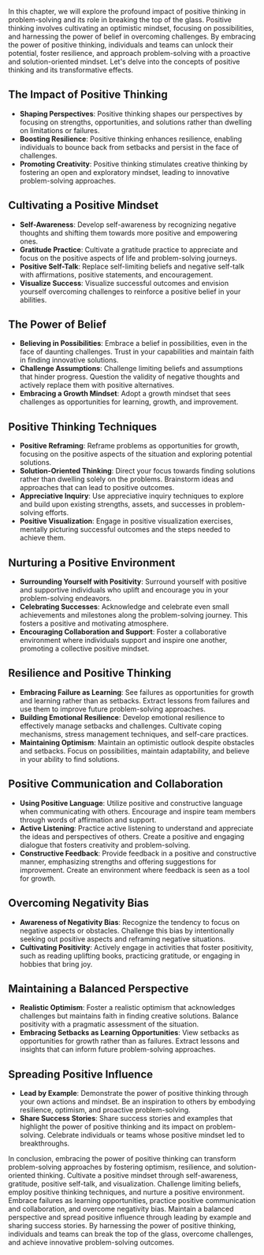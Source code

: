 
In this chapter, we will explore the profound impact of positive thinking in problem-solving and its role in breaking the top of the glass. Positive thinking involves cultivating an optimistic mindset, focusing on possibilities, and harnessing the power of belief in overcoming challenges. By embracing the power of positive thinking, individuals and teams can unlock their potential, foster resilience, and approach problem-solving with a proactive and solution-oriented mindset. Let's delve into the concepts of positive thinking and its transformative effects.

The Impact of Positive Thinking
-------------------------------

* **Shaping Perspectives**: Positive thinking shapes our perspectives by focusing on strengths, opportunities, and solutions rather than dwelling on limitations or failures.
* **Boosting Resilience**: Positive thinking enhances resilience, enabling individuals to bounce back from setbacks and persist in the face of challenges.
* **Promoting Creativity**: Positive thinking stimulates creative thinking by fostering an open and exploratory mindset, leading to innovative problem-solving approaches.

Cultivating a Positive Mindset
------------------------------

* **Self-Awareness**: Develop self-awareness by recognizing negative thoughts and shifting them towards more positive and empowering ones.
* **Gratitude Practice**: Cultivate a gratitude practice to appreciate and focus on the positive aspects of life and problem-solving journeys.
* **Positive Self-Talk**: Replace self-limiting beliefs and negative self-talk with affirmations, positive statements, and encouragement.
* **Visualize Success**: Visualize successful outcomes and envision yourself overcoming challenges to reinforce a positive belief in your abilities.

The Power of Belief
-------------------

* **Believing in Possibilities**: Embrace a belief in possibilities, even in the face of daunting challenges. Trust in your capabilities and maintain faith in finding innovative solutions.
* **Challenge Assumptions**: Challenge limiting beliefs and assumptions that hinder progress. Question the validity of negative thoughts and actively replace them with positive alternatives.
* **Embracing a Growth Mindset**: Adopt a growth mindset that sees challenges as opportunities for learning, growth, and improvement.

Positive Thinking Techniques
----------------------------

* **Positive Reframing**: Reframe problems as opportunities for growth, focusing on the positive aspects of the situation and exploring potential solutions.
* **Solution-Oriented Thinking**: Direct your focus towards finding solutions rather than dwelling solely on the problems. Brainstorm ideas and approaches that can lead to positive outcomes.
* **Appreciative Inquiry**: Use appreciative inquiry techniques to explore and build upon existing strengths, assets, and successes in problem-solving efforts.
* **Positive Visualization**: Engage in positive visualization exercises, mentally picturing successful outcomes and the steps needed to achieve them.

Nurturing a Positive Environment
--------------------------------

* **Surrounding Yourself with Positivity**: Surround yourself with positive and supportive individuals who uplift and encourage you in your problem-solving endeavors.
* **Celebrating Successes**: Acknowledge and celebrate even small achievements and milestones along the problem-solving journey. This fosters a positive and motivating atmosphere.
* **Encouraging Collaboration and Support**: Foster a collaborative environment where individuals support and inspire one another, promoting a collective positive mindset.

Resilience and Positive Thinking
--------------------------------

* **Embracing Failure as Learning**: See failures as opportunities for growth and learning rather than as setbacks. Extract lessons from failures and use them to improve future problem-solving approaches.
* **Building Emotional Resilience**: Develop emotional resilience to effectively manage setbacks and challenges. Cultivate coping mechanisms, stress management techniques, and self-care practices.
* **Maintaining Optimism**: Maintain an optimistic outlook despite obstacles and setbacks. Focus on possibilities, maintain adaptability, and believe in your ability to find solutions.

Positive Communication and Collaboration
----------------------------------------

* **Using Positive Language**: Utilize positive and constructive language when communicating with others. Encourage and inspire team members through words of affirmation and support.
* **Active Listening**: Practice active listening to understand and appreciate the ideas and perspectives of others. Create a positive and engaging dialogue that fosters creativity and problem-solving.
* **Constructive Feedback**: Provide feedback in a positive and constructive manner, emphasizing strengths and offering suggestions for improvement. Create an environment where feedback is seen as a tool for growth.

Overcoming Negativity Bias
--------------------------

* **Awareness of Negativity Bias**: Recognize the tendency to focus on negative aspects or obstacles. Challenge this bias by intentionally seeking out positive aspects and reframing negative situations.
* **Cultivating Positivity**: Actively engage in activities that foster positivity, such as reading uplifting books, practicing gratitude, or engaging in hobbies that bring joy.

Maintaining a Balanced Perspective
----------------------------------

* **Realistic Optimism**: Foster a realistic optimism that acknowledges challenges but maintains faith in finding creative solutions. Balance positivity with a pragmatic assessment of the situation.
* **Embracing Setbacks as Learning Opportunities**: View setbacks as opportunities for growth rather than as failures. Extract lessons and insights that can inform future problem-solving approaches.

Spreading Positive Influence
----------------------------

* **Lead by Example**: Demonstrate the power of positive thinking through your own actions and mindset. Be an inspiration to others by embodying resilience, optimism, and proactive problem-solving.
* **Share Success Stories**: Share success stories and examples that highlight the power of positive thinking and its impact on problem-solving. Celebrate individuals or teams whose positive mindset led to breakthroughs.

In conclusion, embracing the power of positive thinking can transform problem-solving approaches by fostering optimism, resilience, and solution-oriented thinking. Cultivate a positive mindset through self-awareness, gratitude, positive self-talk, and visualization. Challenge limiting beliefs, employ positive thinking techniques, and nurture a positive environment. Embrace failures as learning opportunities, practice positive communication and collaboration, and overcome negativity bias. Maintain a balanced perspective and spread positive influence through leading by example and sharing success stories. By harnessing the power of positive thinking, individuals and teams can break the top of the glass, overcome challenges, and achieve innovative problem-solving outcomes.
